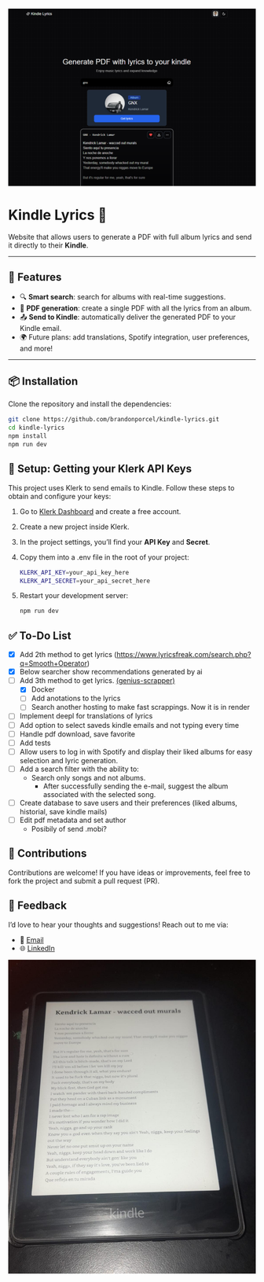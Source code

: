 ![Kindle Lyrics Cover](public/og.png)

# Kindle Lyrics 🎵

Website that allows users to generate a PDF with full album lyrics and send it directly to their **Kindle**.

---

## 🚀 Features

- 🔍 **Smart search**: search for albums with real-time suggestions.
- 📑 **PDF generation**: create a single PDF with all the lyrics from an album.
- 📤 **Send to Kindle**: automatically deliver the generated PDF to your Kindle email.
- 🌍 Future plans: add translations, Spotify integration, user preferences, and more!

---

## 📦 Installation

Clone the repository and install the dependencies:

```bash
git clone https://github.com/brandonporcel/kindle-lyrics.git
cd kindle-lyrics
npm install
npm run dev
```

## 🔑 Setup: Getting your Klerk API Keys

This project uses Klerk to send emails to Kindle.
Follow these steps to obtain and configure your keys:

1. Go to [Klerk Dashboard](https://dashboard.clerk.com/) and create a free account.
2. Create a new project inside Klerk.
3. In the project settings, you’ll find your **API Key** and **Secret**.
4. Copy them into a .env file in the root of your project:

   ```bash
   KLERK_API_KEY=your_api_key_here
   KLERK_API_SECRET=your_api_secret_here
   ```

5. Restart your development server:
   ```bash
   npm run dev
   ```

## ✅ To-Do List

- [x] Add 2th method to get lyrics (https://www.lyricsfreak.com/search.php?q=Smooth+Operator)
- [x] Below searcher show recommendations generated by ai
- [ ] Add 3th method to get lyrics. [(genius-scrapper)](https://github.com/brandonporcel/genius-scrapper)
  - [x] Docker
  - [ ] Add anotations to the lyrics
  - [ ] Search another hosting to make fast scrappings. Now it is in render
- [ ] Implement deepl for translations of lyrics
- [ ] Add option to select saveds kindle emails and not typing every time
- [ ] Handle pdf download, save favorite
- [ ] Add tests
- [ ] Allow users to log in with Spotify and display their liked albums for easy selection and lyric generation.
- [ ] Add a search filter with the ability to:
  - Search only songs and not albums.
    - After successfully sending the e-mail, suggest the album associated with the selected song.
- [ ] Create database to save users and their preferences (liked albums, historial, save kindle mails)
- [ ] Edit pdf metadata and set author
  - Posibily of send .mobi?

## 🤝 Contributions

Contributions are welcome!
If you have ideas or improvements, feel free to fork the project and submit a pull request (PR).

## 💬 Feedback

I’d love to hear your thoughts and suggestions!
Reach out to me via:

- 📧 [Email](mailto:brandon7.7porcel@gmail.com)
- 🌐 [LinkedIn](https://linkedin.com/in/brandonporcel)

![Kindle Lyrics Preview](public/preview.jpg)
